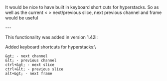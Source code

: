 It would be nice to have built in keyboard short cuts for hyperstacks.
So as well as the current \< \> next/previous slice, next previous
channel and frame would be useful

\-\--

This functionality was added in version 1.42l:

Added keyboard shortcuts for hyperstacks:\

    &gt; - next channel 
    &lt; - previous channel 
    ctrl+&gt; - next slice 
    ctrl+&lt; - previous slice 
    alt+&gt; - next frame 
